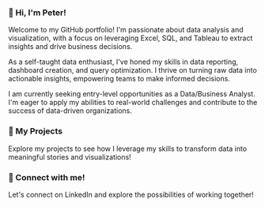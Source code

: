 ### :wave: Hi, I'm Peter!
Welcome to my GitHub portfolio! I'm passionate about data analysis and visualization, with a focus on leveraging Excel, SQL, and Tableau to extract insights and drive business decisions.

As a self-taught data enthusiast, I've honed my skills in data reporting, dashboard creation, and query optimization. I thrive on turning raw data into actionable insights, empowering teams to make informed decisions.

I am currently seeking entry-level opportunities as a Data/Business Analyst. I'm eager to apply my abilities to real-world challenges and contribute to the success of data-driven organizations.

### :file_folder: My Projects
Explore my projects to see how I leverage my skills to transform data into meaningful stories and visualizations!

### :link: Connect with me!
Let's connect on LinkedIn and explore the possibilities of working together!

